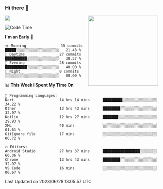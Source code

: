 ### Hi there 👋

![](https://metrics.lecoq.io/itaowu?template=classic&config.timezone=Asia%2FShanghai)
<img align='right' src="https://media.giphy.com/media/M9gbBd9nbDrOTu1Mqx/giphy.gif" width="230">

<!--START_SECTION:waka-->
![Code Time](http://img.shields.io/badge/Code%20Time-147%20hrs%2034%20mins-blue)

**I'm an Early 🐤** 

```text
🌞 Morning                15 commits          █████░░░░░░░░░░░░░░░░░░░░   21.43 % 
🌆 Daytime                27 commits          ██████████░░░░░░░░░░░░░░░   38.57 % 
🌃 Evening                28 commits          ██████████░░░░░░░░░░░░░░░   40.00 % 
🌙 Night                  0 commits           ░░░░░░░░░░░░░░░░░░░░░░░░░   00.00 % 
```


📊 **This Week I Spent My Time On** 

```text
💬 Programming Languages: 
Dart                     14 hrs 14 mins      █████████░░░░░░░░░░░░░░░░   34.22 % 
Other                    13 hrs 43 mins      ████████░░░░░░░░░░░░░░░░░   32.97 % 
Kotlin                   12 hrs 27 mins      ███████░░░░░░░░░░░░░░░░░░   29.93 % 
XML                      40 mins             ░░░░░░░░░░░░░░░░░░░░░░░░░   01.61 % 
GitIgnore file           17 mins             ░░░░░░░░░░░░░░░░░░░░░░░░░   00.72 % 

🔥 Editors: 
Android Studio           27 hrs 37 mins      █████████████████░░░░░░░░   66.36 % 
Chrome                   13 hrs 43 mins      ████████░░░░░░░░░░░░░░░░░   32.97 % 
VS Code                  16 mins             ░░░░░░░░░░░░░░░░░░░░░░░░░   00.67 % 
```


 Last Updated on 2023/06/28 13:05:57 UTC
<!--END_SECTION:waka-->

<!--
**itaowu/itaowu** is a ✨ _special_ ✨ repository because its `README.md` (this file) appears on your GitHub profile.

Here are some ideas to get you started:

- 🔭 I’m currently working on ...
- 🌱 I’m currently learning ...
- 👯 I’m looking to collaborate on ...
- 🤔 I’m looking for help with ...
- 💬 Ask me about ...
- 📫 How to reach me: ...
- 😄 Pronouns: ...
- ⚡ Fun fact: ...
-->
